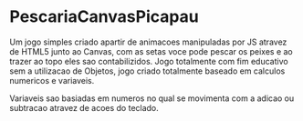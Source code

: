 # PescariaCanvasPicapau


Um jogo simples criado apartir de animacoes manipuladas por JS atravez de HTML5 junto ao Canvas, com as setas voce pode pescar os peixes e ao trazer ao topo eles sao contabilizidos. Jogo totalmente com fim educativo sem a utilizacao de Objetos, jogo criado totalmente baseado em calculos numericos e variaveis.                                                                                                                                                                                                                                         

Variaveis sao basiadas em numeros no qual se movimenta com a adicao ou subtracao atravez de acoes do teclado.
